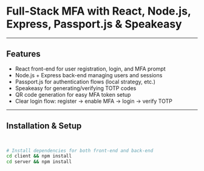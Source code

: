 # Full-Stack MFA with React, Node.js, Express, Passport.js & Speakeasy



---

##  Features

- React front-end for user registration, login, and MFA prompt
- Node.js + Express back-end managing users and sessions
- Passport.js for authentication flows (local strategy, etc.)
- Speakeasy for generating/verifying TOTP codes
- QR code generation for easy MFA token setup
- Clear login flow: register → enable MFA → login → verify TOTP

---

##  Installation & Setup

```bash


# Install dependencies for both front-end and back-end
cd client && npm install
cd server && npm install
